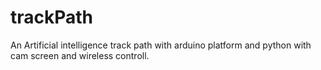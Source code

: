 # trackPath
An Artificial intelligence track path with arduino platform and python with cam screen and wireless controll.

